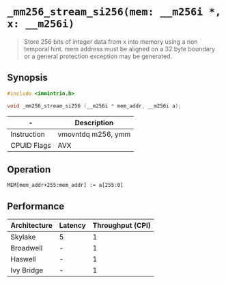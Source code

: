 `_mm256_stream_si256(mem: __m256i *, x: __m256i)`
=================================================

> Store 256 bits of integer data from x into memory using a non temporal hint. mem address must be aligned on a 32 byte boundary or a general protection exception may be generated.

## Synopsis

```c
#include <immintrin.h>

void _mm256_stream_si256 (__m256i * mem_addr, __m256i a);
```

| -           | Description        |
| ----------- | ------------------ |
| Instruction | vmovntdq m256, ymm |
| CPUID Flags | AVX                |

## Operation

```
MEM[mem_addr+255:mem_addr] := a[255:0]
```

## Performance

| Architecture | Latency | Throughput (CPI) |
| ------------ | ------- | ---------------- |
| Skylake      | 5       | 1                |
| Broadwell    | -       | 1                |
| Haswell      | -       | 1                |
| Ivy Bridge   | -       | 1                |
